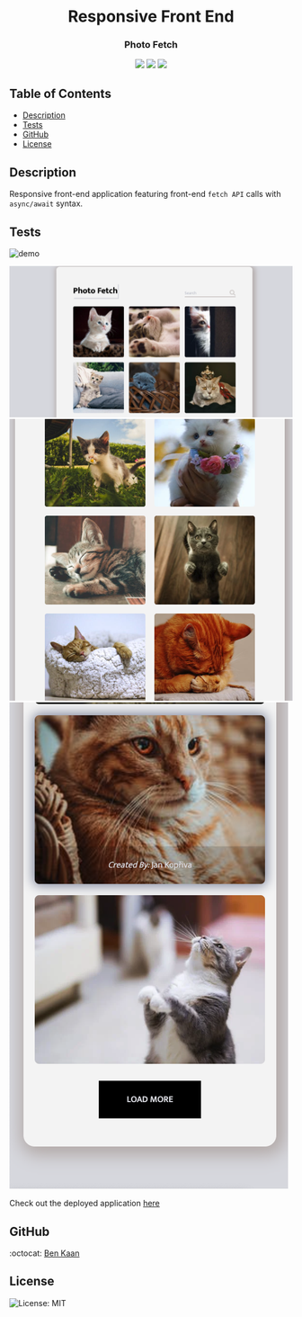 <h1 align="center">Responsive Front End</h1>
<h3 align="center">Photo Fetch</h3>

<p align="center">
    <img src="https://img.shields.io/badge/html5-%23E34F26.svg?style=for-the-badge&logo=html5&logoColor=white"/>
    <img src="https://img.shields.io/badge/javascript-%23323330.svg?style=for-the-badge&logo=javascript&logoColor=%23F7DF1E">
    <img src="https://img.shields.io/badge/css3-%231572B6.svg?style=for-the-badge&logo=css3&logoColor=white">
    
    
</p>

## Table of Contents

- [Description](#description)
- [Tests](#tests)
- [GitHub](#GitHub)
- [License](#license)

## Description

Responsive front-end application featuring front-end `fetch API` calls with `async/await` syntax.

## Tests

![demo](https://github.com/benkaan001/photo-fetch/blob/main/assets/images/Photo-Fetch.gif)

![full-screen](https://github.com/benkaan001/photo-fetch/blob/main/assets/images/full-screen.png)
![medium](https://github.com/benkaan001/photo-fetch/blob/main/assets/images/medium.png)
![small-screen](https://github.com/benkaan001/photo-fetch/blob/main/assets/images/small-screen.png)

Check out the deployed application
[here](https://benkaan001.github.io/photo-fetch/)

## GitHub

:octocat: [Ben Kaan](https://www.github.com/benkaan001)

## License

![License: MIT](https://img.shields.io/badge/License-MIT-yellow.svg)
